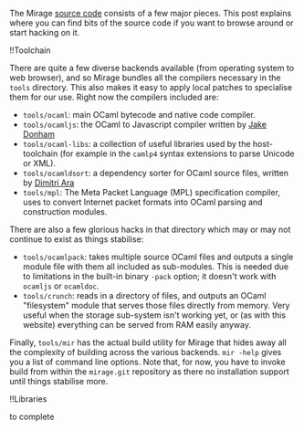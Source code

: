 The Mirage [source code](http://github.com/avsm/mirage) consists of a few major pieces. This post explains where you can find bits of the source code if you want to browse around or start hacking on it.

!!Toolchain

There are quite a few diverse backends available (from operating system to web browser), and so Mirage bundles all the compilers necessary in the `tools` directory. This also makes it easy to apply local patches to specialise them for our use.  Right now the compilers included are:

* `tools/ocaml`: main OCaml bytecode and native code compiler.
* `tools/ocamljs`: the OCaml to Javascript compiler written by [Jake Donham](https://github.com/jaked/ocamljs)
* `tools/ocaml-libs`: a collection of useful libraries used by the host-toolchain (for example in the `camlp4` syntax extensions to parse Unicode or XML).
* `tools/ocamldsort`: a dependency sorter for OCaml source files, written by [Dimitri Ara](http://dimitri.mutu.net/ocaml.html)
* `tools/mpl`: The Meta Packet Language (MPL) specification compiler, uses to convert Internet packet formats into OCaml parsing and construction modules.

There are also a few glorious hacks in that directory which may or may not continue to exist as things stabilise:

* `tools/ocamlpack`: takes multiple source OCaml files and outputs a single module file with them all included as sub-modules. This is needed due to limitations in the built-in binary `-pack` option; it doesn't work with `ocamljs` or `ocamldoc`.
* `tools/crunch`: reads in a directory of files, and outputs an OCaml "filesystem" module that serves those files directly from memory. Very useful when the storage sub-system isn't working yet, or (as with this website) everything can be served from RAM easily anyway.

Finally, `tools/mir` has the actual build utility for Mirage that hides away all the complexity of building across the various backends. `mir -help` gives you a list of command line options. Note that, for now, you have to invoke build from within the `mirage.git` repository as there no installation support until things stabilise more.

!!Libraries

to complete
